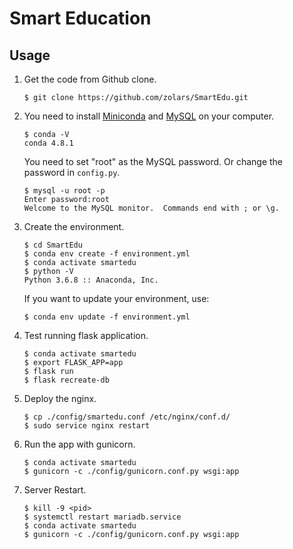 # Smart Education

## Usage

1. Get the code from Github clone.

   ```
   $ git clone https://github.com/zolars/SmartEdu.git
   ```

2. You need to install [Miniconda](https://docs.conda.io/en/latest/miniconda.html) and [MySQL](http://dev.mysql.com/downloads/mysql/) on your computer.

   ```
   $ conda -V
   conda 4.8.1
   ```

   You need to set "root" as the MySQL password. Or change the password in `config.py`.

   ```
   $ mysql -u root -p
   Enter password:root
   Welcome to the MySQL monitor.  Commands end with ; or \g.
   ```

3. Create the environment.

   ```
   $ cd SmartEdu
   $ conda env create -f environment.yml
   $ conda activate smartedu
   $ python -V
   Python 3.6.8 :: Anaconda, Inc.
   ```

   If you want to update your environment, use:

   ```
   $ conda env update -f environment.yml
   ```

4. Test running flask application.

   ```
   $ conda activate smartedu
   $ export FLASK_APP=app
   $ flask run
   $ flask recreate-db
   ```

5. Deploy the nginx.

   ```
   $ cp ./config/smartedu.conf /etc/nginx/conf.d/
   $ sudo service nginx restart
   ```

6. Run the app with gunicorn.

   ```
   $ conda activate smartedu
   $ gunicorn -c ./config/gunicorn.conf.py wsgi:app
   ```

7. Server Restart.
   ```
   $ kill -9 <pid>
   $ systemctl restart mariadb.service
   $ conda activate smartedu
   $ gunicorn -c ./config/gunicorn.conf.py wsgi:app
   ```
